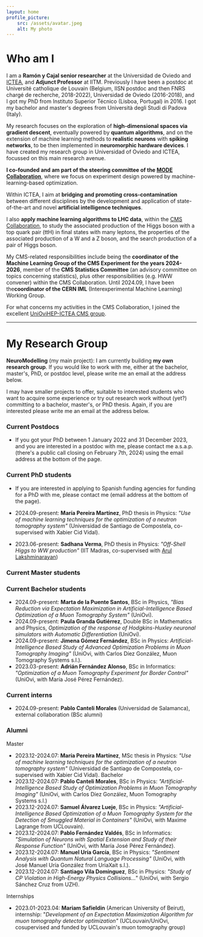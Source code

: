 ```yaml
---
layout: home
profile_picture:
    src: /assets/avatar.jpeg
    alt: My photo
---
```


# Who am I

I am a **Ramón y Cajal senior researcher** at the Universidad de Oviedo and [ICTEA](https://ictea.uniovi.es/), and **Adjunct Professor** at IITM. Previously I have been a postdoc at Université catholique de Louvain (Belgium, IISN postdoc and then FNRS chargé de recherche, 2018-2022), Universidad de Oviedo (2016-2018), and I got my PhD from Instituto Superior Técnico (Lisboa, Portugal) in 2016. I got my bachelor and master's degrees from Università degli Studi di Padova (Italy).

My research focuses on the exploration of **high-dimensional spaces via gradient descent**, eventually powered by **quantum algorithms**, and on the extension of machine learning methods to **realistic neurons** with **spiking networks**, to be then implemented in **neuromorphic hardware devices**. I have created my research group in Universidad of Oviedo and ICTEA, focussed on this main research avenue.

**I co-founded and am part of the steering committee of the [MODE Collaboration](https://mode-collaboration.github.io/)**, where we focus on experiment design powered by machine-learning-based optimization.

Within ICTEA, I aim at **bridging and promoting cross-contamination** between different disciplines by the development and application of state-of-the-art and novel **artificial intelligence techniques**.

I also **apply machine learning algorithms to LHC data**, within the [CMS Collaboration](https://cms.cern/collaboration), to study the associated production of the Higgs boson with a top quark pair (ttH) in final states with many leptons, the properties of the associated production of a W and a Z boson, and the search production of a pair of Higgs boson.

My CMS-related responsibilities include being the **coordinator of the Machine Learning Group of the CMS Experiment for the years 2024-2026**, member of the **CMS Statistics Committee** (an advisory committee on topics concerning statistics), plus other responsibilities (e.g. HWW convener) within the CMS Collaboration. Until 2024.09, I have been the**coordinator of the CERN IML** (Interexperimental Machine Learning) Working Group.

For what concerns my activities in the CMS Collaboration, I joined the excellent [UniOviHEP-ICTEA CMS group](https://www.hep.uniovi.es/).

***

# My Research Group

**NeuroModelling** (my main project): I am currently building **my own research group**. If you would like to work with me, either at the bachelor, master's, PhD, or postdoc level, please write me an email at the address below.

I may have smaller projects to offer, suitable to interested students who want to acquire some experience or try out research work without (yet?) committing to a bachelor, master's, or PhD thesis. Again, if you are interested please write me an email at the address below.

### Current Postdocs

- If you got your PhD between 1 January 2022 and 31 December 2023, and you are interested in a postdoc with me, please contact me a.s.a.p. (there's a public call closing on February 7th, 2024) using the email address at the bottom of the page.

### Current PhD students

- If you are interested in applying to Spanish funding agencies for funding for a PhD with me, please contact me (email address at the bottom of the page).

- 2024.09-present: **María Pereira Martínez**, PhD thesis in Physics: *"Use of machine learning techniques for the optimization of a neutron tomography system"* (Universidad de Santiago de Compostela, co-supervised with Xabier Cid Vidal).
- 2023.06-present: **Sadhana Verma**, PhD thesis in Physics: *"Off-Shell Higgs to WW production"* (IIT Madras, co-supervised with [Arul Lakshminarayan](https://physics.iitm.ac.in/~arul/))

### Current Master students

### Current Bachelor students

- 2024.09-present: **Marta de la Puente Santos**, BSc in Physics, *"Bias Reduction via Expectation Maximization in Artificial-Intelligence Based Optimization of a Muon Tomography System"* (UniOvi).
- 2024.09-present: **Paula Granda Gutiérrez**, Double BSc in Mathematics and Physics, *Optimization of the response of Hodgkins-Huxley neuronal simulators with Automatic Differentiation* (UniOvi).
- 2024.09-present: **Jimena Gómez Fernández**, BSc in Physics: *Artificial-Intelligence Based Study of Advanced Optimization Problems in Muon Tomography Imaging"* (UniOvi, with Carlos Díez González, Muon Tomography Systems s.l.).
- 2023.03-present: **Adrián Fernández Alonso**, BSc in Informatics: *"Optimization of a Muon Tomography Experiment for Border Control"* (UniOvi, with María José Pérez Fernández).

### Current interns

- 2024.09-present: **Pablo Canteli Morales** (Universidad de Salamanca), external collaboration (BSc alumni)
       
### Alumni

Master
- 2023.12-2024.07: **María Pereira Martínez**, MSc thesis in Physics: *"Use of machine learning techniques for the optimization of a neutron tomography system"* (Universidad de Santiago de Compostela, co-supervised with Xabier Cid Vidal).
Bachelor
- 2023.12-2024.07: **Pablo Canteli Morales**, BSc in Physics: *"Artificial-Intelligence Based Study of Optimization Problems in Muon Tomography Imaging"* (UniOvi, with Carlos Díez González, Muon Tomography Systems s.l.)
- 2023.12-2024.07: **Samuel Álvarez Lueje**, BSc in Physics: *"Artificial-Intelligence Based Optimization of a Muon Tomography System for the Detection of Smuggled Material in Containers"* (UniOvi, with Maxime Lagrange from UCLouvain).
- 2023.12-2024.07: **Pablo Fernández Valdés**, BSc in Informatics: *"Simulation of Neurons with Spatial Extension and Study of their Response Function"* (UniOvi, with María José Pérez Fernández).
- 2023.12-2024.07: **Manuel Uría García**, BSc in Physics: *"Sentiment Analysis with Quantum Natural Language Processing"* (UniOvi, with José Manuel Uría González from UriaXait s.l.).
- 2023.12-2024.07: **Santiago Vila Domínguez**, BSc in Physics: *"Study of CP Violation in High-Energy Physics Collisions..."* (UniOvi, with Sergio Sánchez Cruz from UZH).
<!-- - 2023.12-present: **Nicolás Lozano García**, BSc in Informatics: *"Simulation of Neurons with Spatial Extension and Study of their Response Function"* (UniOvi, with María José Pérez Fernández) -->
Internships
- 2023.01-2023.04: **Mariam Safieldin** (American University of Beirut), internship: "*Development of an Expectation Maximization Algorithm for muon tomography detector optimization"* (UCLouvain/UniOvi, cosupervised and funded by UCLouvain's muon tomography group)
